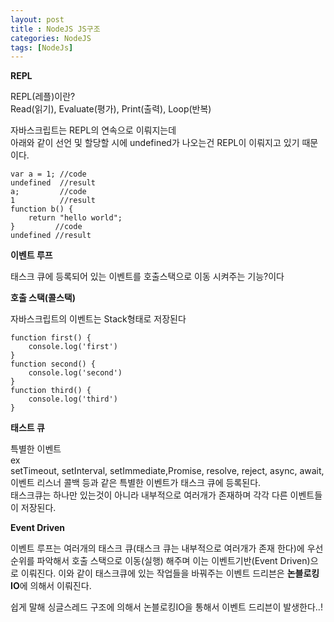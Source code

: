 ```yaml
---
layout: post
title : NodeJS JS구조
categories: NodeJS
tags: [NodeJs]
---
```


**REPL**   

REPL(레플)이란?  
Read(읽기), Evaluate(평가), Print(출력), Loop(반복)   

자바스크립트는 REPL의 연속으로 이뤄지는데   
아래와 같이 선언 및 할당할 시에 undefined가 나오는건 REPL이 이뤄지고 있기 때문이다.    

    var a = 1; //code
    undefined  //result
    a;         //code
    1          //result
    function b() { 
        return "hello world";
    }         //code
    undefined //result

**이벤트 루프**   

태스크 큐에 등록되어 있는 이벤트를 호출스택으로 이동 시켜주는 기능?이다   

**호출 스택(콜스택)**    

자바스크립트의 이벤트는 Stack형태로 저장된다   

    function first() {
        console.log('first')
    }
    function second() {
        console.log('second')
    }
    function third() {
        console.log('third')
    }


**태스트 큐**   

특별한 이벤트    
ex    
setTimeout, setInterval, setImmediate,Promise, resolve, reject, async, await, 이벤트 리스너 콜백 등과 같은 특별한 이벤트가 태스크 큐에 등록된다.     
태스크큐는 하나만 있는것이 아니라 내부적으로 여러개가 존재하며 각각 다른 이벤트들이 저장된다. 

**Event Driven**   

이벤트 루프는 여러개의 태스크 큐(태스크 큐는 내부적으로 여러개가 존재 한다)에 우선 순위를 파악해서 호출 스택으로 이동(실행) 해주며 이는 이벤트기반(Event Driven)으로 이뤄진다. 이와 같이 태스크큐에 있는 작업들을 바꿔주는 이벤트 드리븐은 **논블로킹 IO**에 의해서 이뤄진다.    

쉽게 말해 싱글스레드 구조에 의해서 논블로킹IO을 통해서 이벤트 드리븐이 발생한다..!
